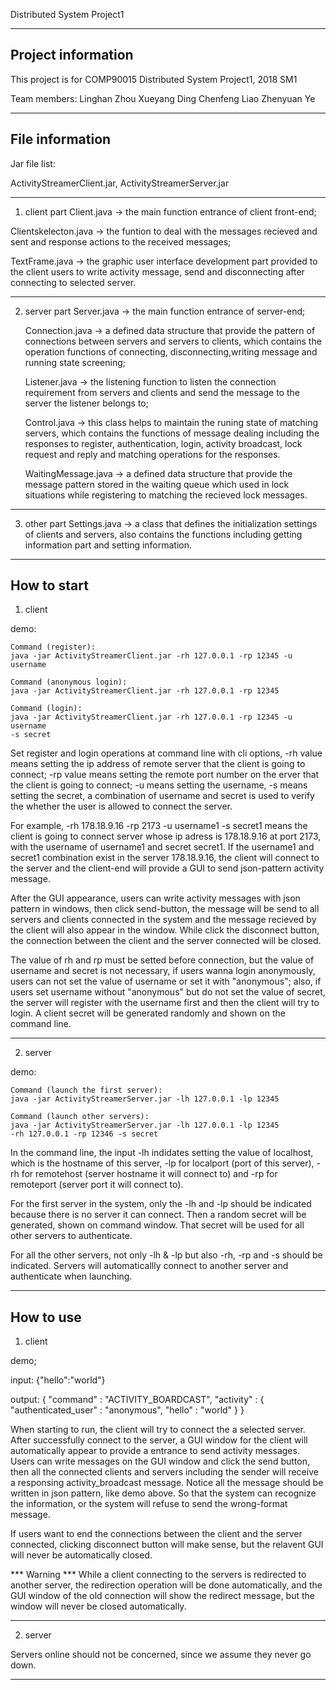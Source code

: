 Distributed System Project1

------------------------------------------------------------------------------
Project information
------------------------------------------------------------------------------

This project is for COMP90015 Distributed System Project1, 2018 SM1

Team members:
Linghan Zhou
Xueyang Ding
Chenfeng Liao
Zhenyuan Ye

------------------------------------------------------------------------------
File information
------------------------------------------------------------------------------

Jar file list:

ActivityStreamerClient.jar, ActivityStreamerServer.jar

------------------------------------------------------------------------------

1. client part
  Client.java -> the main function entrance of client front-end;
  
  Clientskelecton.java -> the funtion to deal with the messages recieved 
                          and sent and response actions to the received 
                          messages;
						  
  TextFrame.java -> the graphic user interface development part provided to 
                    the client users to write activity message, send and 
                    disconnecting after connecting to selected server.

------------------------------------------------------------------------------

2. server part
   Server.java -> the main function entrance of server-end;
   
   Connection.java -> a defined data structure that provide the pattern of 
                      connections between servers and servers to clients, 
                      which contains the operation functions of connecting, 
                      disconnecting,writing message and running 
					  state screening;
					  
   Listener.java -> the listening function to listen the connection 
                    requirement from servers and clients and send the message
                    to the server the listener belongs to;
					
   Control.java -> this class helps to maintain the runing state of matching
                   servers, which contains the functions of message dealing 
                   including the responses to register, authentication, login,
                   activity broadcast, lock request and reply and matching 
				   operations for the responses.

   WaitingMessage.java -> a defined data structure that provide the message 
                          pattern stored in the waiting queue which used in 
                          lock situations while registering to matching the
						  recieved lock messages.

------------------------------------------------------------------------------

3.	other part
   Settings.java -> a class that defines the initialization settings of	
                    clients and servers, also contains the functions including
                    getting information part and setting information.

------------------------------------------------------------------------------
How to start
------------------------------------------------------------------------------

1. client

demo:

    Command (register):
    java -jar ActivityStreamerClient.jar -rh 127.0.0.1 -rp 12345 -u username

    Command (anonymous login):
    java -jar ActivityStreamerClient.jar -rh 127.0.0.1 -rp 12345

    Command (login):
    java -jar ActivityStreamerClient.jar -rh 127.0.0.1 -rp 12345 -u username
    -s secret

Set register and login operations at command line with cli options, -rh value 
means setting the ip address of remote server that the client is going to 
connect; -rp value means setting the remote port number on the erver that the
client is going to connect; -u means setting the username, -s means setting 
the secret, a combination of username and secret is used to verify the whether
the user is allowed to connect the server.

For example, -rh 178.18.9.16 -rp 2173 -u username1 -s secret1 means the client
is going to connect server whose ip adress is 178.18.9.16 at port 2173, with 
the username of username1 and secret secret1. If the username1 and secret1 
combination exist in the server 178.18.9.16, the client will connect to the 
server and the client-end will provide a GUI to send json-pattern activity
message.

After the GUI appearance, users can write activity messages with json pattern
in windows, then click send-button, the message will be send to all servers
and clients connected in the system and the message recieved by the client 
will also appear in the window. While click the disconnect button, the 
connection between the client and the server connected will be closed.

The value of rh and rp must be setted before connection, but the value of 
username and secret is not necessary, if users wanna login anonymously, users
can not set the value of username or set it with "anonymous"; also, if users
set username without "anonymous" but do not set the value of secret, the 
server will register with the username first and then the client will try to 
login. A client secret will be generated randomly and shown on the command
line.

------------------------------------------------------------------------------

2. server

demo:

    Command (launch the first server):
    java -jar ActivityStreamerServer.jar -lh 127.0.0.1 -lp 12345

    Command (launch other servers):
    java -jar ActivityStreamerServer.jar -lh 127.0.0.1 -lp 12345 
    -rh 127.0.0.1 -rp 12346 -s secret

In the command line, the input -lh indidates setting the value of localhost,
which is the hostname of this server, -lp for localport (port of this server),
-rh for remotehost (server hostname it will connect to) and -rp for remoteport
(server port it will connect to).

For the first server in the system, only the -lh and -lp should be indicated
because there is no server it can connect. Then a random secret will be
generated, shown on command window. That secret will be used for all other
servers to authenticate.

For all the other servers, not only -lh & -lp but also -rh, -rp and -s should
be indicated. Servers will automaticallly connect to another server and
authenticate when launching.

------------------------------------------------------------------------------
How to use
------------------------------------------------------------------------------

1. client

demo;

input:
    {"hello":"world"}

output:
    {
    "command" : "ACTIVITY_BOARDCAST",
    "activity" : {
                  "authenticated_user" : "anonymous",
                  "hello" : "world"
                 }
    }

When starting to run, the client will try to connect the a selected server. 
After successfully connect to the server, a GUI window for the client will
automatically appear to provide a entrance to send activity messages. Users
can write messages on the GUI window and click the send button, then all the 
connected clients and servers including the sender will receive a responsing
activity_broadcast message. Notice all the message should be written in json
pattern, like demo above. So that the system can recognize the information, 
or the system will refuse to send the wrong-format message. 

If users want to end the connections between the client and the server 
connected, clicking disconnect button will make sense, but the  relavent GUI 
will never be automatically closed. 

*** Warning ***
While a client connecting to the servers is redirected to another server, 
the redirection operation will be done automatically, and the GUI window of
the old connection will show the redirect message, but the window will never
be closed automatically.

------------------------------------------------------------------------------

2. server

Servers online should not be concerned, since we assume they never go down.

------------------------------------------------------------------------------

